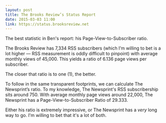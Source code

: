 ```yaml
---
layout: post
title: The Brooks Review’s Status Report
date: 2015-03-03 11:00
link: https://status.brooksreview.net
---
```


The best statistic in Ben's report: his Page-View-to-Subscriber ratio. 

The Brooks Review has 7,334 RSS subscribers (which I’m willing to bet is a lot higher — RSS measurement is oddly difficult to pinpoint) with average monthly views of 45,000. This yields a ratio of 6.136 page views per subscriber. 

The closer that ratio is to one (1), the better.

To follow in the same transparent footprints, we can calculate The Newsprint’s ratio. To my knowledge, The Newsprint's RSS subscribership sits around 750. With average monthly page views around 22,000, The Newsprint has a Page-View-to-Subscriber Ratio of 29.333.

Either his ratio is extremely impressive, or The Newsprint has a *very* long way to go. I'm willing to bet that it's a lot of both. 